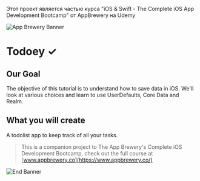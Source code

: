 Этот проект является частью курса "iOS & Swift - The Complete iOS App Development Bootcamp" от AppBrewery на Udemy

![App Brewery Banner](https://github.com/londonappbrewery/Images/blob/master/AppBreweryBanner.png)


# Todoey ✓

## Our Goal

The objective of this tutorial is to understand how to save data in iOS. We'll look at various choices and learn to use UserDefaults, Core Data and Realm.


## What you will create

A todolist app to keep track of all your tasks.


>This is a companion project to The App Brewery's Complete iOS Development Bootcamp, check out the full course at [www.appbrewery.co](https://www.appbrewery.co/)

![End Banner](https://github.com/londonappbrewery/Images/blob/master/readme-end-banner.png)

